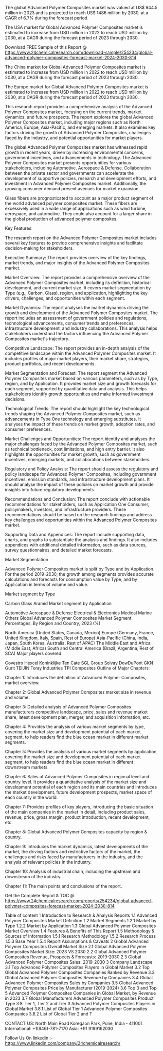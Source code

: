 The global Advanced Polymer Composites market was valued at US$ 944.5 million in 2023 and is projected to reach US$ 1486 million by 2030, at a CAGR of 6.7% during the forecast period.

The USA market for Global Advanced Polymer Composites market is estimated to increase from USD million in 2022 to reach USD million by 2030, at a CAGR during the forecast period of 2023 through 2030.

Download FREE Sample of this Report @ https://www.24chemicalresearch.com/download-sample/254234/global-advanced-polymer-composites-forecast-market-2024-2030-814

The China market for Global Advanced Polymer Composites market is estimated to increase from USD million in 2022 to reach USD million by 2030, at a CAGR during the forecast period of 2023 through 2030.

The Europe market for Global Advanced Polymer Composites market is estimated to increase from USD million in 2022 to reach USD million by 2030, at a CAGR during the forecast period of 2023 through 2030.

This research report provides a comprehensive analysis of the Advanced Polymer Composites market, focusing on the current trends, market dynamics, and future prospects. The report explores the global Advanced Polymer Composites market, including major regions such as North America, Europe, Asia-Pacific, and emerging markets. It also examines key factors driving the growth of Advanced Polymer Composites, challenges faced by the industry, and potential opportunities for market players.

The global Advanced Polymer Composites market has witnessed rapid growth in recent years, driven by increasing environmental concerns, government incentives, and advancements in technology. The Advanced Polymer Composites market presents opportunities for various stakeholders, including Automotive, Aerospace & Defense. Collaboration between the private sector and governments can accelerate the development of supportive policies, research and development efforts, and investment in Advanced Polymer Composites market. Additionally, the growing consumer demand present avenues for market expansion.

Glass fibers are prognosticated to account as a major product segment of the world advanced polymer composites market. These fibers are excessively used in a wide range of applications such as wind turbine, aerospace, and automotive. They could also account for a larger share in the global production of advanced polymer composites.

Key Features:

The research report on the Advanced Polymer Composites market includes several key features to provide comprehensive insights and facilitate decision-making for stakeholders.

Executive Summary: The report provides overview of the key findings, market trends, and major insights of the Advanced Polymer Composites market.

Market Overview: The report provides a comprehensive overview of the Advanced Polymer Composites market, including its definition, historical development, and current market size. It covers market segmentation by Type (e.g., Carbon, Glass), region, and application, highlighting the key drivers, challenges, and opportunities within each segment.

Market Dynamics: The report analyses the market dynamics driving the growth and development of the Advanced Polymer Composites market. The report includes an assessment of government policies and regulations, technological advancements, consumer trends and preferences, infrastructure development, and industry collaborations. This analysis helps stakeholders understand the factors influencing the Advanced Polymer Composites market's trajectory.

Competitive Landscape: The report provides an in-depth analysis of the competitive landscape within the Advanced Polymer Composites market. It includes profiles of major market players, their market share, strategies, product portfolios, and recent developments.

Market Segmentation and Forecast: The report segment the Advanced Polymer Composites market based on various parameters, such as by Type, region, and by Application. It provides market size and growth forecasts for each segment, supported by quantitative data and analysis. This helps stakeholders identify growth opportunities and make informed investment decisions.

Technological Trends: The report should highlight the key technological trends shaping the Advanced Polymer Composites market, such as advancements in Type One technology and emerging substitutes. It analyses the impact of these trends on market growth, adoption rates, and consumer preferences.

Market Challenges and Opportunities: The report identify and analyses the major challenges faced by the Advanced Polymer Composites market, such as technical bottleneck, cost limitations, and high entry barrier. It also highlights the opportunities for market growth, such as government incentives, emerging markets, and collaborations between stakeholders.

Regulatory and Policy Analysis: The report should assess the regulatory and policy landscape for Advanced Polymer Composites, including government incentives, emission standards, and infrastructure development plans. It should analyse the impact of these policies on market growth and provide insights into future regulatory developments.

Recommendations and Conclusion: The report conclude with actionable recommendations for stakeholders, such as Application One Consumer, policymakers, investors, and infrastructure providers. These recommendations should be based on the research findings and address key challenges and opportunities within the Advanced Polymer Composites market.

Supporting Data and Appendices: The report include supporting data, charts, and graphs to substantiate the analysis and findings. It also includes appendices with additional detailed information, such as data sources, survey questionnaires, and detailed market forecasts.

Market Segmentation

Advanced Polymer Composites market is split by Type and by Application. For the period 2019-2030, the growth among segments provides accurate calculations and forecasts for consumption value by Type, and by Application in terms of volume and value.

Market segment by Type

Carbon
Glass
Aramid
Market segment by Application

Automotive
Aerospace & Defense
Electrical & Electronics
Medical
Marine
Others
Global Advanced Polymer Composites Market Segment Percentages, By Region and Country, 2023 (%)

North America (United States, Canada, Mexico)
Europe (Germany, France, United Kingdom, Italy, Spain, Rest of Europe)
Asia-Pacific (China, India, Japan, South Korea, Australia, Rest of APAC)
The Middle East and Africa (Middle East, Africa)
South and Central America (Brazil, Argentina, Rest of SCA)
Major players covered

Covestro
Hexcel
Koninklijke Ten Cate
SGL Group
Solvay
DowDuPont
GKN
Gurit
TEIJIN
Toray Industries
TPI Composites
Outline of Major Chapters:

Chapter 1: Introduces the definition of Advanced Polymer Composites, market overview.

Chapter 2: Global Advanced Polymer Composites market size in revenue and volume.

Chapter 3: Detailed analysis of Advanced Polymer Composites manufacturers competitive landscape, price, sales and revenue market share, latest development plan, merger, and acquisition information, etc.

Chapter 4: Provides the analysis of various market segments by type, covering the market size and development potential of each market segment, to help readers find the blue ocean market in different market segments.

Chapter 5: Provides the analysis of various market segments by application, covering the market size and development potential of each market segment, to help readers find the blue ocean market in different downstream markets.

Chapter 6: Sales of Advanced Polymer Composites in regional level and country level. It provides a quantitative analysis of the market size and development potential of each region and its main countries and introduces the market development, future development prospects, market space of each country in the world.

Chapter 7: Provides profiles of key players, introducing the basic situation of the main companies in the market in detail, including product sales, revenue, price, gross margin, product introduction, recent development, etc.

Chapter 8: Global Advanced Polymer Composites capacity by region & country.

Chapter 9: Introduces the market dynamics, latest developments of the market, the driving factors and restrictive factors of the market, the challenges and risks faced by manufacturers in the industry, and the analysis of relevant policies in the industry.

Chapter 10: Analysis of industrial chain, including the upstream and downstream of the industry.

Chapter 11: The main points and conclusions of the report.

Get the Complete Report & TOC @ https://www.24chemicalresearch.com/reports/254234/global-advanced-polymer-composites-forecast-market-2024-2030-814

Table of content
1 Introduction to Research & Analysis Reports
1.1 Advanced Polymer Composites Market Definition
1.2 Market Segments
1.2.1 Market by Type
1.2.2 Market by Application
1.3 Global Advanced Polymer Composites Market Overview
1.4 Features & Benefits of This Report
1.5 Methodology & Sources of Information
1.5.1 Research Methodology
1.5.2 Research Process
1.5.3 Base Year
1.5.4 Report Assumptions & Caveats
2 Global Advanced Polymer Composites Overall Market Size
2.1 Global Advanced Polymer Composites Market Size: 2023 VS 2030
2.2 Global Advanced Polymer Composites Revenue, Prospects & Forecasts: 2019-2030
2.3 Global Advanced Polymer Composites Sales: 2019-2030
3 Company Landscape
3.1 Top Advanced Polymer Composites Players in Global Market
3.2 Top Global Advanced Polymer Composites Companies Ranked by Revenue
3.3 Global Advanced Polymer Composites Revenue by Companies
3.4 Global Advanced Polymer Composites Sales by Companies
3.5 Global Advanced Polymer Composites Price by Manufacturer (2019-2024)
3.6 Top 3 and Top 5 Advanced Polymer Composites Companies in Global Market, by Revenue in 2023
3.7 Global Manufacturers Advanced Polymer Composites Product Type
3.8 Tier 1, Tier 2 and Tier 3 Advanced Polymer Composites Players in Global Market
3.8.1 List of Global Tier 1 Advanced Polymer Composites Companies
3.8.2 List of Global Tier 2 and T

CONTACT US:
North Main Road Koregaon Park, Pune, India - 411001.
International: +1(646)-781-7170
Asia: +91 9169162030

Follow Us On linkedin :- https://www.linkedin.com/company/24chemicalresearch/
